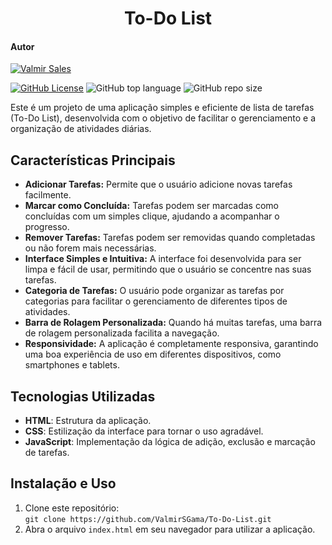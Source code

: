 <h1 align="center">To-Do List</h1>

#### Autor

[![Valmir Sales](https://img.shields.io/badge/Valmir%20Sales%20Gama-gray?style=flat-square&logo=github&logoColor=white&logoWidth=20&link=https://github.com/ValmirSGama)](https://github.com/ValmirSGama)

[![GitHub License](https://img.shields.io/npm/l/react)](https://github.com/ValmirSGama/To-Do-List/blob/main/LICENSE)
![GitHub top language](https://img.shields.io/github/languages/top/ValmirSGama/To-Do-List)
![GitHub repo size](https://img.shields.io/github/repo-size/ValmirSGama/To-Do-List)

Este é um projeto de uma aplicação simples e eficiente de lista de tarefas (To-Do List), desenvolvida com o objetivo de facilitar o gerenciamento e a organização de atividades diárias.

## Características Principais

- **Adicionar Tarefas:** Permite que o usuário adicione novas tarefas facilmente.
- **Marcar como Concluída:** Tarefas podem ser marcadas como concluídas com um simples clique, ajudando a acompanhar o progresso.
- **Remover Tarefas:** Tarefas podem ser removidas quando completadas ou não forem mais necessárias.
- **Interface Simples e Intuitiva:** A interface foi desenvolvida para ser limpa e fácil de usar, permitindo que o usuário se concentre nas suas tarefas.
- **Categoria de Tarefas:** O usuário pode organizar as tarefas por categorias para facilitar o gerenciamento de diferentes tipos de atividades.
- **Barra de Rolagem Personalizada:** Quando há muitas tarefas, uma barra de rolagem personalizada facilita a navegação.
- **Responsividade:** A aplicação é completamente responsiva, garantindo uma boa experiência de uso em diferentes dispositivos, como smartphones e tablets.
  
## Tecnologias Utilizadas

- **HTML**: Estrutura da aplicação.
- **CSS**: Estilização da interface para tornar o uso agradável.
- **JavaScript**: Implementação da lógica de adição, exclusão e marcação de tarefas.
  
## Instalação e Uso

1. Clone este repositório:  
   `git clone https://github.com/ValmirSGama/To-Do-List.git`
2. Abra o arquivo `index.html` em seu navegador para utilizar a aplicação.
